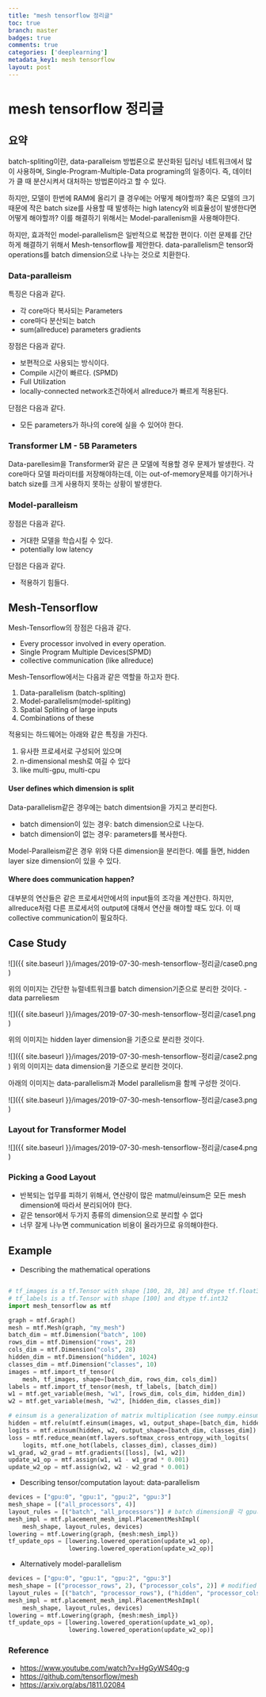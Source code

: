 ```yaml
---
title: "mesh tensorflow 정리글"
toc: true
branch: master
badges: true
comments: true
categories: ['deeplearning']
metadata_key1: mesh tensorflow
layout: post
---
```




# mesh tensorflow 정리글

## 요약

batch-spliting이란, data-paralleism 방법론으로 분산화된 딥러닝 네트워크에서 많이 사용하며, Single-Program-Multiple-Data programing의 일종이다. 즉, 데이터가 클 때 분산시켜서 대처하는 방법론이라고 할 수 있다.

하지만, 모델이 한번에 RAM에 올리기 클 경우에는 어떻게 해야할까? 혹은 모델의 크기 때문에 작은 batch size를 사용할 때 발생하는 high latency와 비효율성이 발생한다면 어떻게 해야할까? 이를 해결하기 위해서는 Model-parallenism을 사용해야한다.

하지만, 효과적인 model-parallelism은 일반적으로 복잡한 편이다. 이런 문제를 간단하게 해결하기 위해서 Mesh-tensorflow를 제안한다. data-parallelism은 tensor와 operations를 batch dimension으로 나누는 것으로 치환한다.

### Data-paralleism

특징은 다음과 같다.

- 각 core마다 복사되는 Parameters
- core마다 분산되는 batch
- sum(allreduce) parameters gradients

장점은 다음과 같다.
-  보편적으로 사용되는 방식이다.
-  Compile 시간이 빠르다. (SPMD)
-  Full Utilization
-  locally-connected network조건하에서 allreduce가 빠르게 적용된다.

단점은 다음과 같다.
- 모든 parameters가 하나의 core에 실을 수 있어야 한다. 

### Transformer LM - 5B Parameters

Data-parellesim을 Transformer와 같은 큰 모델에 적용할 경우 문제가 발생한다. 각 core마다 모델 파라미터를 저장해야하는데, 이는 out-of-memory문제를 야기하거나 batch size를 크게 사용하지 못하는 상황이 발생한다.


### Model-paralleism

장점은 다음과 같다.

- 거대한 모델을 학습시킬 수 있다.
- potentially low latency

단점은 다음과 같다.
- 적용하기 힘들다.

## Mesh-Tensorflow

Mesh-Tensorflow의 장점은 다음과 같다.

- Every processor involved in every operation.
- Single Program Multiple Devices(SPMD)
- collective communication (like allreduce)

Mesh-Tensorflow에서는 다음과 같은 역할을 하고자 한다.

1. Data-parallelism (batch-spliting)
2. Model-parallelism(model-spliting)
3. Spatial Spliting of large inputs
4. Combinations of these

적용되는 하드웨어는 아래와 같은 특징을 가진다.

1. 유사한 프로세서로 구성되어 있으며
2. n-dimensional mesh로 여길 수 있다
3. like multi-gpu, multi-cpu

#### User defines which dimension is split

Data-parallelism같은 경우에는 batch dimentsion을 가지고 분리한다.
- batch dimension이 있는 경우:  batch dimension으로 나눈다.
- batch dimension이 없는 경우: parameters를 복사한다.

Model-Paralleism같은 경우 위와 다른  dimension을 분리한다. 예를 들면, hidden layer size dimension이 있을 수 있다.

#### Where does communication happen?

대부분의 연산들은 같은 프로세서안에서의 input들의 조각을 계산한다. 하지만, allreduce처럼 다른 프로세서의 output에 대해서 연산을 해야할 때도 있다. 이 때 collective communication이 필요하다.



## Case Study 

![]({{ site.baseurl }}/images/2019-07-30-mesh-tensorflow-정리글/case0.png )


위의 이미지는 간단한 뉴럴네트워크를 batch dimension기준으로 분리한 것이다. - data parreliesm

![]({{ site.baseurl }}/images/2019-07-30-mesh-tensorflow-정리글/case1.png )

위의 이미지는 hidden layer dimension을 기준으로 분리한 것이다.

![]({{ site.baseurl }}/images/2019-07-30-mesh-tensorflow-정리글/case2.png )
위의 이미지는 data dimension을 기준으로 분리한 것이다.



아래의 이미지는 data-parallelism과 Model parallelism을 함께 구성한 것이다.

![]({{ site.baseurl }}/images/2019-07-30-mesh-tensorflow-정리글/case3.png )




### Layout for Transformer Model

![]({{ site.baseurl }}/images/2019-07-30-mesh-tensorflow-정리글/case4.png )

### Picking a Good Layout

- 반복되는 업무를 피하기 위해서, 연산량이 많은 matmul/einsum은 모든 mesh dimension에 따라서 분리되어야 한다.
- 같은 tensor에서 두가지 종류의 dimension으로 분리할 수 없다
- 너무 잘게 나누면 communication 비용이 올라가므로 유의해야한다.

## Example

-  Describing the mathematical operations

```python

# tf_images is a tf.Tensor with shape [100, 28, 28] and dtype tf.float32
# tf_labels is a tf.Tensor with shape [100] and dtype tf.int32
import mesh_tensorflow as mtf

graph = mtf.Graph()
mesh = mtf.Mesh(graph, "my_mesh")
batch_dim = mtf.Dimension("batch", 100)
rows_dim = mtf.Dimension("rows", 28)
cols_dim = mtf.Dimension("cols", 28)
hidden_dim = mtf.Dimension("hidden", 1024)
classes_dim = mtf.Dimension("classes", 10)
images = mtf.import_tf_tensor(
    mesh, tf_images, shape=[batch_dim, rows_dim, cols_dim])
labels = mtf.import_tf_tensor(mesh, tf_labels, [batch_dim])
w1 = mtf.get_variable(mesh, "w1", [rows_dim, cols_dim, hidden_dim])
w2 = mtf.get_variable(mesh, "w2", [hidden_dim, classes_dim])

# einsum is a generalization of matrix multiplication (see numpy.einsum)
hidden = mtf.relu(mtf.einsum(images, w1, output_shape=[batch_dim, hidden_dim]))
logits = mtf.einsum(hidden, w2, output_shape=[batch_dim, classes_dim])
loss = mtf.reduce_mean(mtf.layers.softmax_cross_entropy_with_logits(
    logits, mtf.one_hot(labels, classes_dim), classes_dim))
w1_grad, w2_grad = mtf.gradients([loss], [w1, w2])
update_w1_op = mtf.assign(w1, w1 - w1_grad * 0.001)
update_w2_op = mtf.assign(w2, w2 - w2_grad * 0.001)
```

-  Describing tensor/computation layout: data-parallelism

```python
devices = ["gpu:0", "gpu:1", "gpu:2", "gpu:3"]
mesh_shape = [("all_processors", 4)] 
layout_rules = [("batch", "all_processors")] # batch dimension을 각 gpu의 개수만큼 분산
mesh_impl = mtf.placement_mesh_impl.PlacementMeshImpl(
    mesh_shape, layout_rules, devices)
lowering = mtf.Lowering(graph, {mesh:mesh_impl})
tf_update_ops = [lowering.lowered_operation(update_w1_op),
                 lowering.lowered_operation(update_w2_op)]
```
- Alternatively model-parallelism

```python
devices = ["gpu:0", "gpu:1", "gpu:2", "gpu:3"]
mesh_shape = [("processor_rows", 2), ("processor_cols", 2)] # modified
layout_rules = [("batch", "processor_rows"), ("hidden", "processor_cols")] # modified, row * col 사각형 형태의 mesh 형성
mesh_impl = mtf.placement_mesh_impl.PlacementMeshImpl(
    mesh_shape, layout_rules, devices)
lowering = mtf.Lowering(graph, {mesh:mesh_impl})
tf_update_ops = [lowering.lowered_operation(update_w1_op),
                 lowering.lowered_operation(update_w2_op)]
```



### Reference

- https://www.youtube.com/watch?v=HgGyWS40g-g
- https://github.com/tensorflow/mesh
- https://arxiv.org/abs/1811.02084
